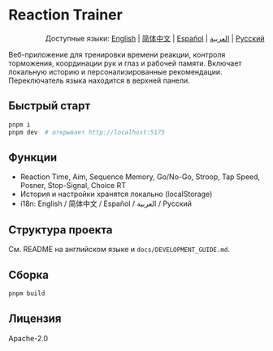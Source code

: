 # Reaction Trainer

<div align="right">

Доступные языки:
<a href="./README.md">English</a> |
<a href="./README.zh-CN.md">简体中文</a> |
<a href="./README.es.md">Español</a> |
<a href="./README.ar.md">العربية</a> |
<a href="./README.ru.md">Русский</a>

</div>

Веб-приложение для тренировки времени реакции, контроля торможения, координации рук и глаз и рабочей памяти. Включает локальную историю и персонализированные рекомендации. Переключатель языка находится в верхней панели.

## Быстрый старт
```bash
pnpm i
pnpm dev  # открывает http://localhost:5175
```

## Функции
- Reaction Time, Aim, Sequence Memory, Go/No-Go, Stroop, Tap Speed, Posner, Stop-Signal, Choice RT
- История и настройки хранятся локально (localStorage)
- i18n: English / 简体中文 / Español / العربية / Русский

## Структура проекта
См. README на английском языке и `docs/DEVELOPMENT_GUIDE.md`.

## Сборка
```bash
pnpm build
```

## Лицензия
Apache-2.0
